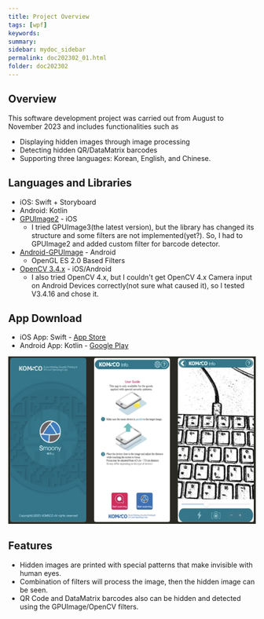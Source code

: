```yaml
---
title: Project Overview
tags: [wpf]
keywords:
summary: 
sidebar: mydoc_sidebar
permalink: doc202302_01.html
folder: doc202302
---
```


## Overview

This software development project was carried out from August to November 2023 and includes functionalities such as 

- Displaying hidden images through image processing
- Detecting hidden QR/DataMatrix barcodes
- Supporting three languages: Korean, English, and Chinese.

## Languages and Libraries

- iOS: Swift + Storyboard
- Android: Kotlin
- [GPUImage2](https://github.com/BradLarson/GPUImage2) - iOS
    - I tried GPUImage3(the latest version), but the library has changed its structure and some filters are not implemented(yet?). So, I had to GPUImage2 and added custom filter for barcode detector.
- [Android-GPUImage](https://github.com/cats-oss/android-gpuimage) - Android
    - OpenGL ES 2.0 Based Filters
- [OpenCV 3.4.x](https://github.com/opencv/opencv/tree/3.4.16) - iOS/Android
    - I also tried OpenCV 4.x, but I couldn't get OpenCV 4.x Camera input on Android Devices correctly(not sure what caused it), so I tested V3.4.16 and chose it. 


## App Download

- iOS App: Swift - [App Store](https://apps.apple.com/us/app/smoony/id938560544)
- Android App: Kotlin - [Google Play](https://play.google.com/store/apps/details?id=com.komsco.android.smoony&pcampaignid=web_share)

![Smoony Screen Shots](Smoony_ScreenShots.png)


## Features

- Hidden images are printed with special patterns that make invisible with human eyes.
- Combination of filters will process the image, then the hidden image can be seen.
- QR Code and DataMatrix barcodes also can be hidden and detected using the GPUImage/OpenCV filters.




